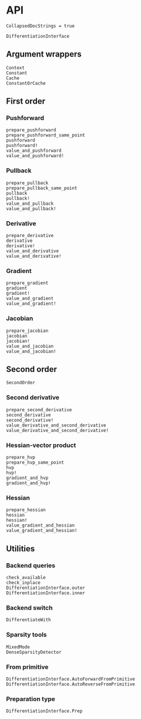 # API

```@meta
CollapsedDocStrings = true
```

```@docs
DifferentiationInterface
```

## Argument wrappers

```@docs
Context
Constant
Cache
ConstantOrCache
```

## First order

### Pushforward

```@docs
prepare_pushforward
prepare_pushforward_same_point
pushforward
pushforward!
value_and_pushforward
value_and_pushforward!
```

### Pullback

```@docs
prepare_pullback
prepare_pullback_same_point
pullback
pullback!
value_and_pullback
value_and_pullback!
```

### Derivative

```@docs
prepare_derivative
derivative
derivative!
value_and_derivative
value_and_derivative!
```

### Gradient

```@docs
prepare_gradient
gradient
gradient!
value_and_gradient
value_and_gradient!
```

### Jacobian

```@docs
prepare_jacobian
jacobian
jacobian!
value_and_jacobian
value_and_jacobian!
```

## Second order

```@docs
SecondOrder
```

### Second derivative

```@docs
prepare_second_derivative
second_derivative
second_derivative!
value_derivative_and_second_derivative
value_derivative_and_second_derivative!
```

### Hessian-vector product

```@docs
prepare_hvp
prepare_hvp_same_point
hvp
hvp!
gradient_and_hvp
gradient_and_hvp!
```

### Hessian

```@docs
prepare_hessian
hessian
hessian!
value_gradient_and_hessian
value_gradient_and_hessian!
```

## Utilities

### Backend queries

```@docs
check_available
check_inplace
DifferentiationInterface.outer
DifferentiationInterface.inner
```

### Backend switch

```@docs
DifferentiateWith
```

### Sparsity tools

```@docs
MixedMode
DenseSparsityDetector
```

### From primitive

```@docs
DifferentiationInterface.AutoForwardFromPrimitive
DifferentiationInterface.AutoReverseFromPrimitive
```

### Preparation type

```@docs
DifferentiationInterface.Prep
```
